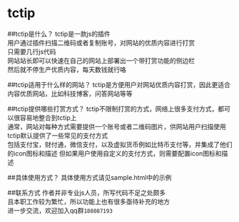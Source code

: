 tctip
========

##tctip是什么？
tctip是一款js的插件  
用户通过插件扫描二维码或者复制账号，对网站的优质内容进行打赏  
只需要几行js代码  
网站站长即可以快速在自己的网站上部署出一个带打赏功能的侧边栏  
然后就不停生产优质内容，每天数钱就行咯

##tctip适用于什么样的网站？
tctip是方便用户对网站优质内容打赏，因此更适合内容优质网站，比如科技博客，问答网站等等

##tctip提供哪些打赏方式？
tctip不限制打赏的方式，网络上很多支付方式，都可以很容易地整合到tctip上  
通常，网站对每种方式需要提供一个账号或者二维码图片，供网站用户扫描使用  
tctip默认提供了一些常见的支付方式  
包括支付宝，财付通，微信支付，以及虚拟货币例如比特币支付等，并集成了他们的icon图标和描述
但如果用户使用自定义的支付方式，则需要配置icon图标和描述

##具体使用方式？
具体使用方式请见sample.html中的示例

##联系方式
作者并非专业js人员，所写代码不足之处颇多  
且本职工作较为繁忙，所以功能上也有很多亟待补充的地方  
进一步交流，欢迎加入qq群`188087193`
